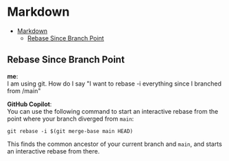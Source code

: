 # Markdown

<!-- markdownlint-disable -->
<!--ts-->
* [Markdown](#markdown)
   * [Rebase Since Branch Point](#rebase-since-branch-point)
<!--te-->
<!-- markdownlint-enable  -->



## Rebase Since Branch Point

**me**:  
I am using git.  How do I say "I want to rebase -i everything since I branched from /main"

**GitHub Copilot**:  
You can use the following command to start an interactive rebase from the point where your branch diverged from `main`:

    git rebase -i $(git merge-base main HEAD) 

This finds the common ancestor of your current branch and `main`, and starts an interactive rebase from there.